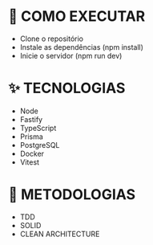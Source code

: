 # 🚀 COMO EXECUTAR

- Clone o repositório
- Instale as dependências (npm install)
- Inicie o servidor (npm run dev)

# ✨ TECNOLOGIAS

- Node
- Fastify
- TypeScript
- Prisma
- PostgreSQL
- Docker
- Vitest

# 📕 METODOLOGIAS

- TDD
- SOLID
- CLEAN ARCHITECTURE

